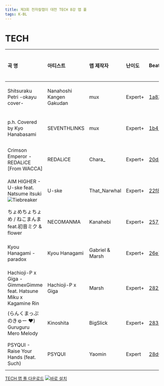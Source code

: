 ```yaml
---
title: 제3회 전자칼잽이 대전 TECH 8강 맵 풀
tags: K-BL
---
```


# TECH

| 곡 명                                                             | 아티스트                 | 맵 제작자       | 난이도  | BeatSaver                                 | 미리보기                                                  |
| :---------------------------------------------------------------- | :----------------------- | :-------------- | :------ | :---------------------------------------- | :-------------------------------------------------------- |
| Shitsuraku Petri -okayu cover-                                    | Nanahoshi Kangen Gakudan | mux             | Expert+ | [1a834](https://beatsaver.com/maps/1a834) | [미리보기](https://skystudioapps.com/bs-viewer/?id=1a834) |
| p.h. Covered by Kyo Hanabasami                                    | SEVENTHLINKS             | mux             | Expert+ | [1b419](https://beatsaver.com/maps/1b419) | [미리보기](https://skystudioapps.com/bs-viewer/?id=1b419) |
| Crimson Emperor - REDALiCE [From WACCA]                           | REDALiCE                 | Chara\_         | Expert+ | [20d87](https://beatsaver.com/maps/20d87) | [미리보기](https://skystudioapps.com/bs-viewer/?id=20d87) |
| AIM HIGHER - U-ske feat. Natsume itsuki ![Tiebreaker](https://img.shields.io/badge/-Tiebreaker-red)                 | U-ske                    | That_Narwhal    | Expert+ | [22f88](https://beatsaver.com/maps/22f88) | [미리보기](https://skystudioapps.com/bs-viewer/?id=22f88) |
| ちょめちょちょめ / ねこまんま feat.初音ミク & flower              | NECOMANMA                | Kanahebi        | Expert+ | [25790](https://beatsaver.com/maps/25790) | [미리보기](https://skystudioapps.com/bs-viewer/?id=25790) |
| Kyou Hanagami - paradox                                           | Kyou Hanagami            | Gabriel & Marsh | Expert+ | [26e7d](https://beatsaver.com/maps/26e7d) | [미리보기](https://skystudioapps.com/bs-viewer/?id=26e7d) |
| Hachioji-P x Giga - GimmexGimme feat. Hatsune Miku x Kagamine Rin | Hachioji-P x Giga        | Marsh           | Expert+ | [2825a](https://beatsaver.com/maps/2825a) | [미리보기](https://skystudioapps.com/bs-viewer/?id=2825a) |
| (らんくまっぷのきゅー ❤️) Guruguru Mero Melody                    | Kinoshita                | BigSlick        | Expert+ | [28348](https://beatsaver.com/maps/28348) | [미리보기](https://skystudioapps.com/bs-viewer/?id=28348) |
| PSYQUI - Raise Your Hands (feat. Such)                            | PSYQUI                   | Yaomin          | Expert  | [28d0c](https://beatsaver.com/maps/28d0c) | [미리보기](https://skystudioapps.com/bs-viewer/?id=28d0c) |

<a href="/playlist/kbsl3_tech_quarter_final.json" download>TECH 맵 풀 다운로드</a> [![바로 설치](https://img.shields.io/badge/-%EB%B0%94%EB%A1%9C%20%EC%84%A4%EC%B9%98-blue)](bsplaylist://playlist/https://bsckorea.github.io/playlist/kbsl3_tech_quarter_final.json)
